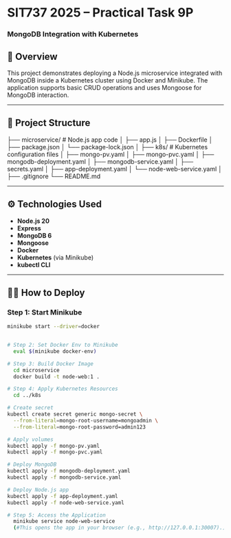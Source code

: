 # SIT737 2025 – Practical Task 9P  
### MongoDB Integration with Kubernetes

## 📌 Overview

This project demonstrates deploying a Node.js microservice integrated with MongoDB inside a Kubernetes cluster using Docker and Minikube. The application supports basic CRUD operations and uses Mongoose for MongoDB interaction.

---

## 📁 Project Structure

├── microservice/ # Node.js app code
│ ├── app.js
│ ├── Dockerfile
│ ├── package.json
│ └── package-lock.json
│
├── k8s/ # Kubernetes configuration files
│ ├── mongo-pv.yaml
│ ├── mongo-pvc.yaml
│ ├── mongodb-deployment.yaml
│ ├── mongodb-service.yaml
│ ├── secrets.yaml
│ ├── app-deployment.yaml
│ └── node-web-service.yaml
│
├── .gitignore
└── README.md



---

## ⚙️ Technologies Used

- **Node.js 20**
- **Express**
- **MongoDB 6**
- **Mongoose**
- **Docker**
- **Kubernetes** (via Minikube)
- **kubectl CLI**

---

## 🧑‍💻 How to Deploy

### Step 1: Start Minikube

```bash
minikube start --driver=docker


# Step 2: Set Docker Env to Minikube
  eval $(minikube docker-env)

# Step 3: Build Docker Image
  cd microservice
  docker build -t node-web:1 .

# Step 4: Apply Kubernetes Resources
  cd ../k8s

# Create secret
kubectl create secret generic mongo-secret \
  --from-literal=mongo-root-username=mongoadmin \
  --from-literal=mongo-root-password=admin123

# Apply volumes
kubectl apply -f mongo-pv.yaml
kubectl apply -f mongo-pvc.yaml

# Deploy MongoDB
kubectl apply -f mongodb-deployment.yaml
kubectl apply -f mongodb-service.yaml

# Deploy Node.js app
kubectl apply -f app-deployment.yaml
kubectl apply -f node-web-service.yaml

# Step 5: Access the Application
  minikube service node-web-service
  (#This opens the app in your browser (e.g., http://127.0.0.1:30007).)

